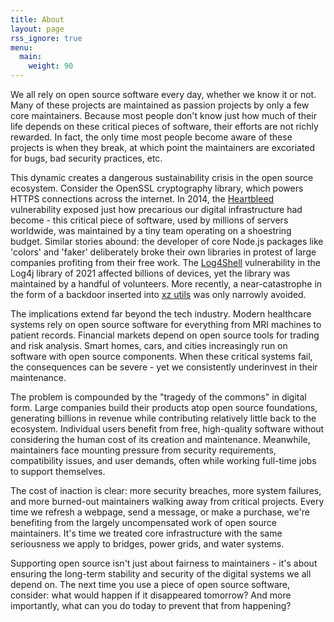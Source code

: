```yaml
---
title: About
layout: page
rss_ignore: true
menu:
  main:
    weight: 90
---
```


We all rely on open source software every day, whether we know it or not. Many of these projects are maintained as
passion projects by only a few core maintainers. Because most people don't know just how much of their life depends on
these critical pieces of software, their efforts are not richly rewarded. In fact, the only time most people become
aware of these projects is when they break, at which point the maintainers are excoriated for bugs, bad security
practices, etc.

This dynamic creates a dangerous sustainability crisis in the open source ecosystem. Consider the OpenSSL cryptography
library, which powers HTTPS connections across the internet. In 2014, the [Heartbleed][Heartbleed] vulnerability exposed
just how precarious our digital infrastructure had become - this critical piece of software, used by millions of servers
worldwide, was maintained by a tiny team operating on a shoestring budget. Similar stories abound: the developer of core
Node.js packages like 'colors' and 'faker' deliberately broke their own libraries in protest of large companies
profiting from their free work. The [Log4Shell][Log4Shell] vulnerability in the Log4j library of 2021 affected billions
of devices, yet the library was maintained by a handful of volunteers. More recently, a near-catastrophe in the form of
a backdoor inserted into [xz utils][xz utils] was only narrowly avoided.

The implications extend far beyond the tech industry. Modern healthcare systems rely on open source software for
everything from MRI machines to patient records. Financial markets depend on open source tools for trading and risk
analysis. Smart homes, cars, and cities increasingly run on software with open source components. When these critical
systems fail, the consequences can be severe - yet we consistently underinvest in their maintenance.

The problem is compounded by the "tragedy of the commons" in digital form. Large companies build their products atop
open source foundations, generating billions in revenue while contributing relatively little back to the ecosystem.
Individual users benefit from free, high-quality software without considering the human cost of its creation and
maintenance. Meanwhile, maintainers face mounting pressure from security requirements, compatibility issues, and user
demands, often while working full-time jobs to support themselves.

The cost of inaction is clear: more security breaches, more system failures, and more burned-out maintainers walking
away from critical projects. Every time we refresh a webpage, send a message, or make a purchase, we're benefiting from
the largely uncompensated work of open source maintainers. It's time we treated core infrastructure with the same
seriousness we apply to bridges, power grids, and water systems.

Supporting open source isn't just about fairness to maintainers - it's about ensuring the long-term stability and
security of the digital systems we all depend on. The next time you use a piece of open source software, consider: what
would happen if it disappeared tomorrow? And more importantly, what can you do today to prevent that from happening?

[Heartbleed]: https://heartbleed.com/
[Log4Shell]: https://en.wikipedia.org/wiki/Log4Shell
[xz utils]: https://en.wikipedia.org/wiki/XZ_Utils_backdoor

